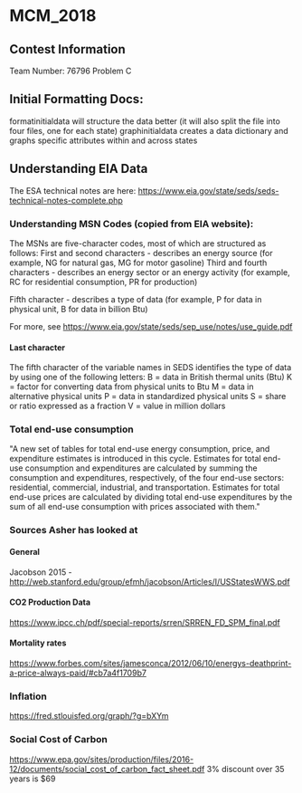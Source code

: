 # MCM_2018

## Contest Information
Team Number: 76796
Problem C

## Initial Formatting Docs:
formatinitialdata will structure the data better (it will also split the file into four files, one for each state)
graphinitialdata creates a data dictionary and graphs specific attributes within and across states

## Understanding EIA Data

The ESA technical notes are here: https://www.eia.gov/state/seds/seds-technical-notes-complete.php

### Understanding MSN Codes (copied from EIA website):
The MSNs are five-character codes, most of which are structured as follows:
First and second characters - describes an energy source (for example, NG for natural gas, MG for motor gasoline)
Third and fourth characters - describes an energy sector or an energy activity (for example, RC for residential consumption, PR for production)

Fifth character - describes a type of data (for example, P for data in physical unit, B for data in billion Btu)

For more, see https://www.eia.gov/state/seds/sep_use/notes/use_guide.pdf

#### Last character
The fifth character of the variable names in SEDS identifies the type of data by
using one of the following letters:
B = data in British thermal units (Btu)
K = factor for converting data from physical units to Btu
M = data in alternative physical units
P = data in standardized physical units
S = share or ratio expressed as a fraction
V = value in million dollars

### Total end-use consumption
"A new set of tables for total end-use energy consumption, price, and expenditure estimates is introduced in this cycle. Estimates for total end-use consumption and expenditures are calculated by summing the consumption and expenditures, respectively, of the four end-use sectors: residential, commercial, industrial, and transportation. Estimates for total end-use prices are calculated by dividing total end-use expenditures by the sum of all end-use consumption with prices associated with them."

### Sources Asher has looked at

#### General
Jacobson 2015 - http://web.stanford.edu/group/efmh/jacobson/Articles/I/USStatesWWS.pdf

#### CO2 Production Data
https://www.ipcc.ch/pdf/special-reports/srren/SRREN_FD_SPM_final.pdf
#### Mortality rates
https://www.forbes.com/sites/jamesconca/2012/06/10/energys-deathprint-a-price-always-paid/#cb7a4f1709b7
### Inflation
https://fred.stlouisfed.org/graph/?g=bXYm
### Social Cost of Carbon
https://www.epa.gov/sites/production/files/2016-12/documents/social_cost_of_carbon_fact_sheet.pdf
3% discount over 35 years is $69
